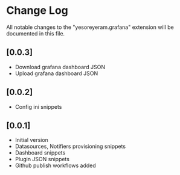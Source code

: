 # Change Log

All notable changes to the "yesoreyeram.grafana" extension will be documented in this file.

## [0.0.3]

- Download grafana dashboard JSON
- Upload grafana dashboard JSON

## [0.0.2]

- Config ini snippets 

## [0.0.1]

- Initial version
- Datasources, Notifiers provisioning snippets
- Dashboard snippets
- Plugin JSON snippets
- Github publish workflows added